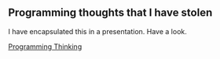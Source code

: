 ## Programming thoughts that I have stolen

I have encapsulated this in a presentation. Have a look.

[Programming Thinking](https://docs.google.com/presentation/d/1rl0c1ZvknUio03_rVYpdZO2vQN4d8iMiGsxsVwq58Ig/)
